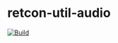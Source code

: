 # retcon-util-audio

[![Build](https://github.com/retcon85/retcon-util-audio/actions/workflows/build.yml/badge.svg)](https://github.com/retcon85/retcon-util-audio/actions/workflows/build.yml)
